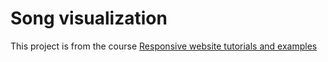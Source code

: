 # Song visualization

This project is from the course [Responsive website tutorials and examples](https://www.coursera.org/learn/responsive-website-examples/home/welcome)
